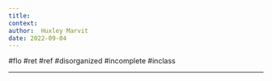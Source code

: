 ```yaml
---
title:   
context: 
author:  Huxley Marvit
date: 2022-09-04
---
```


#flo #ret #ref
#disorganized #incomplete
#inclass 

***

